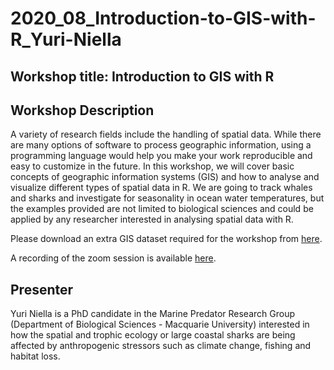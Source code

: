 # 2020_08_Introduction-to-GIS-with-R_Yuri-Niella

## Workshop title: Introduction to GIS with R

## Workshop Description
A variety of research fields include the handling of spatial data. While there are many options of software to process geographic information, using a programming language would help you make your work reproducible and easy to customize in the future. In this workshop, we will cover basic concepts of geographic information systems (GIS) and how to analyse and visualize different types of spatial data in R. We are going to track whales and sharks and investigate for seasonality in ocean water temperatures, but the examples provided are not limited to biological sciences and could be applied by any researcher interested in analysing spatial data with R.

Please download an extra GIS dataset required for the workshop from [here](https://mqoutlook-my.sharepoint.com/:u:/g/personal/yuri_niella_hdr_mq_edu_au/EcKsP0CTLq9Lhx5DRjWZYqQB8YmuIxIFILC9DEUN5RMIog?e=1Bic8p).

A recording of the zoom session is available [here](https://vimeo.com/452153807).
 
## Presenter
Yuri Niella is a PhD candidate in the Marine Predator Research Group (Department of Biological Sciences - Macquarie University) interested in how the spatial and trophic ecology or large coastal sharks are being affected by anthropogenic stressors such as climate change, fishing and habitat loss.
